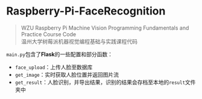 # Raspberry-Pi-FaceRecognition

>WZU Raspberry Pi Machine Vision Programming Fundamentals and Practice Course Code  
>温州大学树莓派机器视觉编程基础与实践课程代码

`main.py`包含了**Flask**的一些配置和部分函数：

- `face_upload`：上传人脸至数据库
- `get_image`：实时获取人脸位置并返回图片流
- `get_result`：人脸识别，并导出结果，识别的结果会存档至本地的`result`文件夹中
